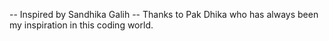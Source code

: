 -- Inspired by Sandhika Galih --
Thanks to Pak Dhika who has always been my inspiration in this coding world.

